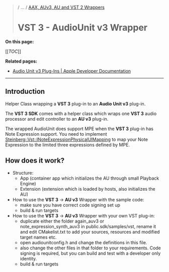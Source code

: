 >/ ... / [AAX, AUv3, AU and VST 2 Wrappers](Index.md)
>
># VST 3 - AudioUnit v3 Wrapper

**On this page:**

[[_TOC_]]

**Related pages:**

- [Audio Unit v3 Plug-Ins | Apple Developer Documentation](https://developer.apple.com/documentation/audiotoolbox/audio_unit_v3_plug-ins?language=objc)

---

## Introduction

Helper Class wrapping a **VST 3** plug-in to an **Audio Unit v3** plug-in.

The **VST 3 SDK** comes with a helper class which wraps one **VST 3** audio processor and edit controller to an **AU v3** plug-in.

The wrapped AudioUnit does support MPE when the **VST 3** plug-in has Note Expression support. You need to implement [Steinberg::Vst::INoteExpressionPhysicalUIMapping](https://steinbergmedia.github.io/vst3_doc/vstinterfaces/classSteinberg_1_1Vst_1_1INoteExpressionPhysicalUIMapping.html) to map your Note Expression to the limited three expressions defined by MPE.

## How does it work?

- Structure:
  - App (container app which initializes the AU through small Playback Engine)
  - Extension (extension which is loaded by hosts, also initializes the AU)
- How to use the **VST 3** → **AU v3** Wrapper with the sample code:
  - make sure you have correct code signing set up
  - build & run targets
- How to use the **VST 3** → **AU v3** Wrapper with your own VST plug-in:
  - duplicate either the folder again_auv3 or note_expression_synth_auv3 in public.sdk/samples/vst, rename it and edit CMakelist.txt to add your sources, resources and modified target names etc.
  - open audiounitconfig.h and change the definitions in this file.
  - also change the other files in that folder to your requirements. Code signing is required, but you can build and test with a developer only identity.
  - build & run targets
  